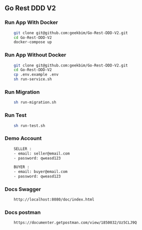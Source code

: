## Go Rest DDD V2

### Run App With Docker
```sh
    git clone git@github.com:geekbim/Go-Rest-DDD-V2.git
    cd Go-Rest-DDD-V2
    docker-compose up
```

### Run App Without Docker
```sh
    git clone git@github.com:geekbim/Go-Rest-DDD-V2.git
    cd Go-Rest-DDD-V2
    cp .env.example .env
    sh run-service.sh
```

### Run Migration
```sh
    sh run-migration.sh
```

### Run Test
```sh
    sh run-test.sh
```

### Demo Account
```sh
    SELLER : 
    - email: seller@email.com
    - password: qweasd123

    BUYER : 
    - email: buyer@email.com
    - password: qweasd123
```

### Docs Swagger
```sh
    http://localhost:8080/doc/index.html
```

### Docs postman
```sh
    https://documenter.getpostman.com/view/1850032/Uz5CLJ9Q
```
